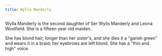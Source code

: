 ```yaml
---
title: Wylla Manderly
---
```


Wylla Manderly is the second daughter of Ser Wylis Manderly and Leona Woolfield. She is a fifteen year old maiden.

She has blond hair, longer than her sister's, and she dies it a "garish green" and wears it in a braid; her eyebrows are left blond. She has a "thin and high" voice. 


